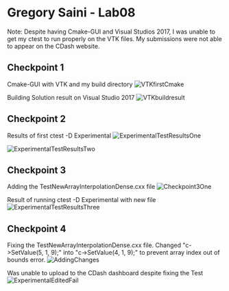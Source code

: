 # Gregory Saini - Lab08
Note: Despite having Cmake-GUI and Visual Studios 2017, I was unable to get my ctest to run properly on the VTK files. My submissions were not able to appear on the CDash website. 
## Checkpoint 1
Cmake-GUI with VTK and my build directory
![VTKfirstCmake](https://user-images.githubusercontent.com/17090994/54860896-4cc32000-4cf7-11e9-8ddd-8ea0be4adea1.PNG)

Building Solution result on Visual Studio 2017
![VTKbuildresult](https://user-images.githubusercontent.com/17090994/54860907-6cf2df00-4cf7-11e9-88ec-34cd135326eb.PNG)


## Checkpoint 2
Results of first ctest -D Experimental
![ExperimentalTestResultsOne](https://user-images.githubusercontent.com/17090994/54860986-95c7a400-4cf8-11e9-89cd-27b140f673a2.PNG)

![ExperimentalTestResultsTwo](https://user-images.githubusercontent.com/17090994/54861002-cc052380-4cf8-11e9-8f55-49b9fa92be13.PNG)

## Checkpoint 3
Adding the TestNewArrayInterpolationDense.cxx file
![Checkpoint3One](https://user-images.githubusercontent.com/17090994/54861015-fbb42b80-4cf8-11e9-963b-b41be7846942.PNG)

Result of running ctest -D Experimental with new file
![ExperimentalTestResultsThree](https://user-images.githubusercontent.com/17090994/54861029-1dadae00-4cf9-11e9-959c-7e27abddedc6.PNG)


## Checkpoint 4
Fixing the TestNewArrayInterpolationDense.cxx file.
Changed "c->SetValue(5, 1, 9);" into "c->SetValue(4, 1, 9);" to prevent array index out of bounds error.
![AddingChanges](https://user-images.githubusercontent.com/17090994/54861133-a37e2900-4cfa-11e9-879d-4e7ec62119f4.PNG)

Was unable to upload to the CDash dashboard despite fixing the Test
![ExperimentalEditedFail](https://user-images.githubusercontent.com/17090994/54861141-c3155180-4cfa-11e9-8ff2-132f676674ec.PNG)

